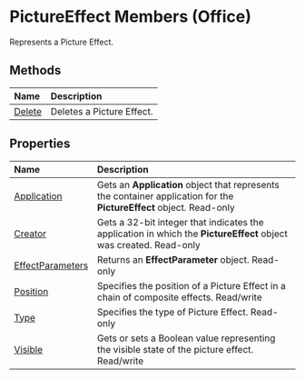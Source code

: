 
# PictureEffect Members (Office)
Represents a Picture Effect.

## Methods



|**Name**|**Description**|
|:-----|:-----|
| [Delete](cd107111-0866-fa75-bdbf-6a0cc562c815.md)|Deletes a Picture Effect.|

## Properties



|**Name**|**Description**|
|:-----|:-----|
| [Application](90e612f1-71b6-48d7-4c14-0336d0992cc3.md)|Gets an  **Application** object that represents the container application for the **PictureEffect** object. Read-only|
| [Creator](4d001927-b503-34a9-0776-bb186a22cb96.md)|Gets a 32-bit integer that indicates the application in which the  **PictureEffect** object was created. Read-only|
| [EffectParameters](a0729015-14ab-e5c3-9772-678b892e4834.md)|Returns an  **EffectParameter** object. Read-only|
| [Position](29c2d136-777f-5984-3018-3dae2721ed76.md)|Specifies the position of a Picture Effect in a chain of composite effects. Read/write|
| [Type](9d93d9b5-726b-5cbb-3642-bbd461d706c7.md)|Specifies the type of Picture Effect. Read-only|
| [Visible](cdfcda14-5d74-c61f-e289-1d53ea3e8e80.md)|Gets or sets a Boolean value representing the visible state of the picture effect. Read/write|
